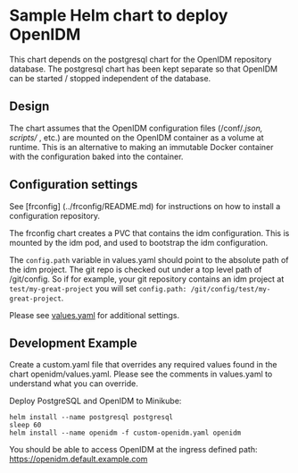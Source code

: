 # Sample Helm chart to deploy OpenIDM

This chart depends on the postgresql chart for the OpenIDM repository database. The
postgresql chart has been kept separate so that OpenIDM can be started / stopped
independent of the database. 

## Design

The chart assumes that the OpenIDM configuration files (/conf/*.json, scripts/* , etc.) are 
mounted on the OpenIDM container as a volume at runtime.  This is an alternative
to making an immutable Docker container with the configuration baked into the container. 


## Configuration settings

See [frconfig] (../frconfig/README.md) for instructions on how to install a configuration repository.

The frconfig chart creates a PVC that contains the idm configuration. This is mounted by the idm pod, and used
to bootstrap the idm configuration. 

The `config.path` variable in values.yaml
should point to the absolute path of the idm project.  The git repo is checked out under a top level path
of /git/config.  So if for example, your git repository contains an idm project at `test/my-great-project` you will
set `config.path: /git/config/test/my-great-project`.  

Please see [values.yaml](values.yaml) for additional settings.

## Development Example

Create a custom.yaml file that overrides any required values found in the chart openidm/values.yaml. Please 
see the comments in values.yaml to understand what you can override.

Deploy PostgreSQL and OpenIDM to Minikube:
```
helm install --name postgresql postgresql
sleep 60 
helm install --name openidm -f custom-openidm.yaml openidm 

```

You should be able to access OpenIDM at the ingress defined path:  https://openidm.default.example.com
